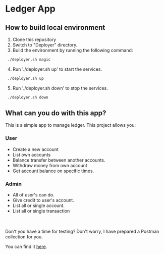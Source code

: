 # Ledger App

## How to build local environment
1. Clone this repository
2. Switch to "Deployer" directory.
3. Build the environment by running the following command:
```bash
 ./deployer.sh magic
```
4. Run './deployer.sh up' to start the services.
```bash
 ./deployer.sh up
```
5. Run './deployer.sh down' to stop the services.
```bash
 ./deployer.sh down
```

## What can you do with this app?

This is a simple app  to manage ledger. This project allows you:

### User
- Create a new account
- List own accounts
- Balance transfer between another accounts.
- Withdraw money from own account
- Get account balance on specific times.

### Admin
- All of user's can do.
- Give credit to user's account.
- List all or single account.
- List all or single transaction
<br />
<br />
Don't you have a time for testing? Don't worry, I have prepared a Postman collection for you. 

You can find it [here](https://www.postman.com/warped-space-758269/workspace/ledgerapp/collection/29192763-d5bca94b-3bdd-4fb6-bc74-c2cbb8e31172?action=share&creator=29192763&active-environment=29192763-4f997ae1-b7d8-48fe-bb00-fd7132147c4e).
